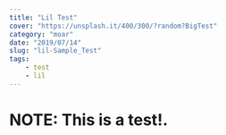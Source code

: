 ```yaml
---
title: "Lil Test"
cover: "https://unsplash.it/400/300/?random?BigTest"
category: "moar"
date: "2019/07/14"
slug: "lil-Sample_Test"
tags:
    - test
    - lil
---
```


# NOTE: This is a test!.

